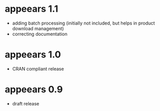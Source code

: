# appeears 1.1

- adding batch processing (initially not included, but helps in product download management)
- correcting documentation

# appeears 1.0

- CRAN compliant release

# appeears 0.9

- draft release

